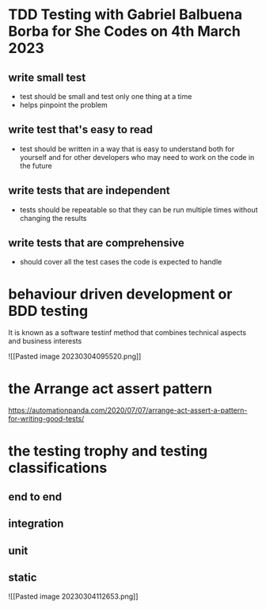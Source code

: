 # TDD Testing with Gabriel Balbuena Borba for She Codes on 4th March 2023
## write small test
- test should be small and test only one thing at a time
- helps pinpoint the problem

## write test that's easy to read
- test should be written in a way that is easy to understand both for yourself and for other developers who may need to work on the code in the future

## write tests that are independent
- tests should be repeatable so that they can be run multiple times without changing the results

## write tests that are comprehensive
- should cover all the test cases the code is expected to handle 

# behaviour driven development or BDD testing

It is known as a software testinf method that combines technical aspects and business interests

![[Pasted image 20230304095520.png]]

# the Arrange act assert pattern

https://automationpanda.com/2020/07/07/arrange-act-assert-a-pattern-for-writing-good-tests/

# the testing trophy and testing classifications

## end to end
## integration
## unit
## static


![[Pasted image 20230304112653.png]]